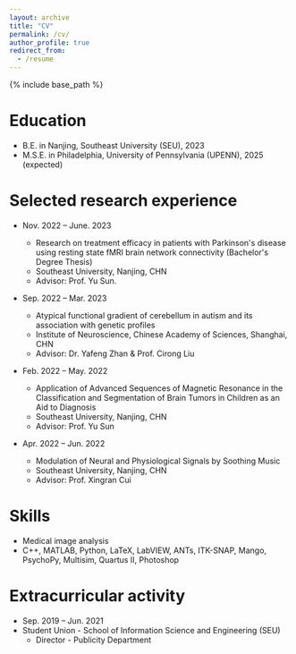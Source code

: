 ```yaml
---
layout: archive
title: "CV"
permalink: /cv/
author_profile: true
redirect_from:
  - /resume
---
```


{% include base_path %}

Education
======
* B.E. in Nanjing, Southeast University (SEU), 2023
* M.S.E. in Philadelphia, University of Pennsylvania (UPENN), 2025 (expected)

Selected research experience
======
* Nov. 2022 – June. 2023
  * Research on treatment efficacy in patients with Parkinson's disease using resting state fMRI brain network connectivity (Bachelor's Degree Thesis)
  * Southeast University, Nanjing, CHN
  * Advisor: Prof. Yu Sun.

* Sep. 2022 – Mar. 2023
  * Atypical functional gradient of cerebellum in autism and its association with genetic profiles
  * Institute of Neuroscience, Chinese Academy of Sciences, Shanghai, CHN
  * Advisor: Dr. Yafeng Zhan & Prof. Cirong Liu

* Feb. 2022 – May. 2022
  * Application of Advanced Sequences of Magnetic Resonance in the Classification and Segmentation of Brain Tumors in Children as an Aid to Diagnosis
  * Southeast University, Nanjing, CHN
  * Advisor: Prof. Yu Sun
    
* Apr. 2022 – Jun. 2022
  * Modulation of Neural and Physiological Signals by Soothing Music
  * Southeast University, Nanjing, CHN
  * Advisor: Prof. Xingran Cui

Skills
======
* Medical image analysis
* C++, MATLAB, Python, LaTeX, LabVIEW, ANTs, ITK-SNAP, Mango, PsychoPy, Multisim, Quartus II, Photoshop
  
Extracurricular activity
======
* Sep. 2019 – Jun. 2021
* Student Union - School of Information Science and Engineering (SEU)
  * Director - Publicity Department
